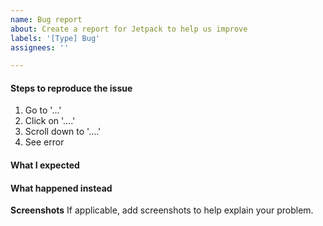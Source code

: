 ```yaml
---
name: Bug report
about: Create a report for Jetpack to help us improve
labels: '[Type] Bug'
assignees: ''

---
```


<!-- Thanks for contributing to Jetpack!
Pick a clear title ("Sharing: add new Facebook button") and proceed. -->

#### Steps to reproduce the issue

1. Go to '...'
2. Click on '....'
3. Scroll down to '....'
4. See error

#### What I expected
<!-- A clear and concise description of what you expected to happen. -->

#### What happened instead


**Screenshots**
If applicable, add screenshots to help explain your problem.

<!--
PLEASE NOTE
- Everything is optional, but try to add as many details as possible.
- If requesting a new feature, explain why you'd like to see it added.
- This issue tracker is not for support. If you have questions about Jetpack, you can [start a new thread in the Jetpack support forums](https://wordpress.org/support/plugin/jetpack#new-post), or [send us an email](http://jetpack.com/contact-support/).
- Do not report potential security vulnerabilities here. For responsible disclosure of security issues and to be eligible for our bug bounty program, please review the [Security Policy guidelines](https://github.com/Automattic/jetpack/security/policy).
-->
